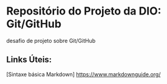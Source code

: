 # Repositório do Projeto da DIO: Git/GitHub
desafio de projeto sobre Git/GitHub

## Links Úteis:
[Sintaxe básica Markdown] https://www.markdownguide.org/
